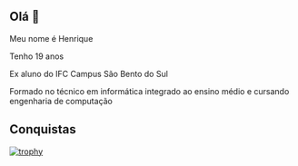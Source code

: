 ## Olá 👋 

Meu nome é Henrique

Tenho 19 anos

Ex aluno do IFC Campus São Bento do Sul 

Formado no técnico em informática integrado ao ensino médio e cursando engenharia de computação 

## Conquistas 

[![trophy](https://github-profile-trophy.vercel.app/?username=hc8841)](https://github.com/ryo-ma/github-profile-trophy)
